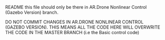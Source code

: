 README
this file should only be there in AR.Drone Nonlinear Control (Gazebo Version) branch.

DO NOT COMMIT CHANGES IN AR.DRONE NONLINEAR CONTROL (GAZEBO VERSION). THIS MEANS ALL THE CODE HERE WILL OVERWRITE THE CODE IN THE MASTER BRANCH (i.e the Basic control code)

